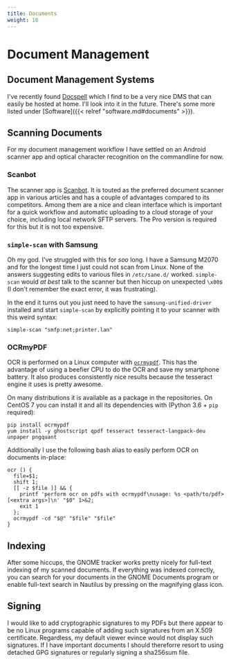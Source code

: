 ```yaml
---
title: Documents
weight: 10
---
```


# Document Management


## Document Management Systems

I've recently found [Docspell](https://github.com/eikek/docspell) which I find to be
a very nice DMS that can easily be hosted at home. I'll look into it in the future.
There's some more listed under [Software]({{< relref "software.md#documents" >}}).


## Scanning Documents

For my document management workflow I have settled on an Android scanner app
and optical character recognition on the commandline for now.

### Scanbot

The scanner app is [Scanbot](https://scanbot.io/). It is touted as the preferred
document scanner app in various articles and has a couple of advantages compared
to its competitors. Among them are a nice and clean interface which is important
for a quick workflow and automatic uploading to a cloud storage of your choice,
including local network SFTP servers. The Pro version is required for this but
it is not too expensive.

### `simple-scan` with Samsung

Oh my god. I've struggled with this for *soo* long. I have a Samsung M2070 and
for the longest time I just could not scan from Linux. None of the answers suggesting
edits to various files in `/etc/sane.d/` worked. `simple-scan` would *at best* talk to the
scanner but then hiccup on unexpected `\x00`s (I don't remember the exact error, it
was frustrating).

In the end it turns out you just need to have the `samsung-unified-driver` installed and
start `simple-scan` by explicitly pointing it to your scanner with this weird syntax:

    simple-scan "smfp:net;printer.lan"

### OCRmyPDF

OCR is performed on a Linux computer with [`ocrmypdf`](https://ocrmypdf.readthedocs.io/en/latest/installation.html).
This has the advantage of using a beefier CPU to do the OCR and save my smartphone
battery. It also produces consistently nice results because the tesseract engine
it uses is pretty awesome.

On many distributions it is available as a package in the repositories. On CentOS 7
you can install it and all its dependencies with (Python 3.6 + `pip` required):

    pip install ocrmypdf
    yum install -y ghostscript qpdf tesseract tesseract-langpack-deu unpaper pngquant

Additionally I use the following bash alias to easily perform OCR on documents in-place:

    ocr () { 
      file=$1;
      shift 1;
      [[ -z $file ]] && { 
        printf 'perform ocr on pdfs with ocrmypdf\nusage: %s <path/to/pdf> [<extra args>]\n' "$0" 1>&2;
        exit 1
      };
      ocrmypdf -cd "$@" "$file" "$file"
    }

## Indexing

After some hiccups, the GNOME tracker works pretty nicely for full-text indexing of
my scanned documents. If everything was indexed correctly, you can search for your
documents in the GNOME Documents program or enable full-text search in Nautilus by
pressing on the magnifying glass icon.

## Signing

I would like to add cryptographic signatures to my PDFs but there appear to be no Linux
programs capable of adding such signatures from an X.509 certificate. Regardless, my default
viewer evince would not display such signatures. If I have important documents I should
thereforre resort to using detached GPG signatures or regularly signing a sha256sum file.


